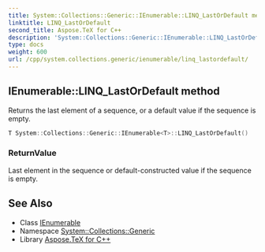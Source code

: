 ```yaml
---
title: System::Collections::Generic::IEnumerable::LINQ_LastOrDefault method
linktitle: LINQ_LastOrDefault
second_title: Aspose.TeX for C++
description: 'System::Collections::Generic::IEnumerable::LINQ_LastOrDefault method. Returns the last element of a sequence, or a default value if the sequence is empty in C++.'
type: docs
weight: 600
url: /cpp/system.collections.generic/ienumerable/linq_lastordefault/
---
```

## IEnumerable::LINQ_LastOrDefault method


Returns the last element of a sequence, or a default value if the sequence is empty.

```cpp
T System::Collections::Generic::IEnumerable<T>::LINQ_LastOrDefault()
```


### ReturnValue

Last element in the sequence or default-constructed value if the sequence is empty.

## See Also

* Class [IEnumerable](../)
* Namespace [System::Collections::Generic](../../)
* Library [Aspose.TeX for C++](../../../)
